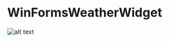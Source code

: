 # WinFormsWeatherWidget
![alt text](https://github.com/qlulp/WinFormsWeatherWidget/blob/master/preview.png?raw=true)
